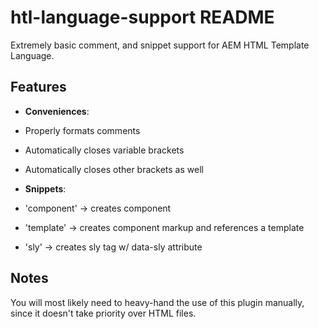 # htl-language-support README

Extremely basic comment, and snippet support for AEM HTML Template Language.

## Features

- **Conveniences**:

- Properly formats comments

- Automatically closes variable brackets

- Automatically closes other brackets as well

- **Snippets**:

- 'component' -> creates component

- 'template' -> creates component markup and references a template

- 'sly' -> creates sly tag w/ data-sly attribute

## Notes

You will most likely need to heavy-hand the use of this plugin manually, since it doesn't take priority over HTML files.
